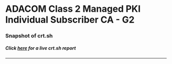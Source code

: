 # ADACOM Class 2 Managed PKI Individual Subscriber CA - G2
### Snapshot of crt.sh
##### Click [here](https://crt.sh/?q=DC68FF70094B9AF002BA10CDA2B0B2E0DC844613AA3C4DB421227777654D17A0) for a live crt.sh report

---
